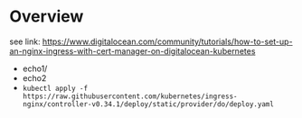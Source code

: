 # Overview

see link: https://www.digitalocean.com/community/tutorials/how-to-set-up-an-nginx-ingress-with-cert-manager-on-digitalocean-kubernetes
* echo1/
* echo2
* `kubectl apply -f https://raw.githubusercontent.com/kubernetes/ingress-nginx/controller-v0.34.1/deploy/static/provider/do/deploy.yaml`
